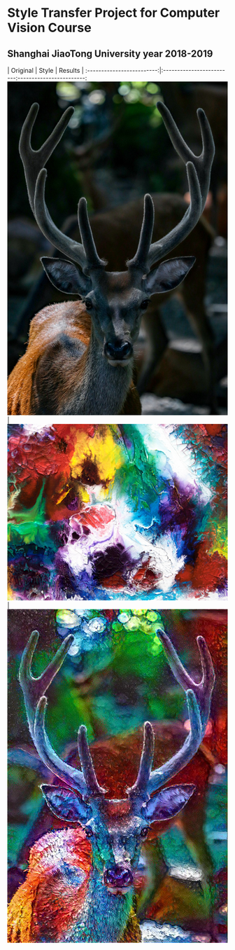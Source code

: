 # Style Transfer Project for Computer Vision Course
## Shanghai JiaoTong University year 2018-2019


|         Original         |           Style          |          Results       |
:-------------------------:|:-------------------------:------------------------:
![](/Images/Deer.jpg)  | ![](/Images/Abstract2.jpg) |   ![](/Results/Result_Deer_Abstract2.jpg) 
